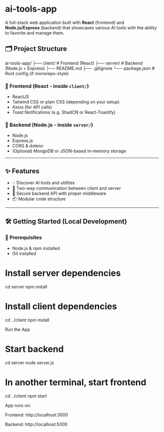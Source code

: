 # ai-tools-app

A full-stack web application built with **React** (frontend) and **Node.js/Express** (backend) that showcases various AI tools with the ability to favorite and manage them.

## 🗂️ Project Structure

ai-tools-app/
├── client/ # Frontend (React)
├── server/ # Backend (Node.js + Express)
├── README.md
├── .gitignore
└── package.json # Root config (if monorepo-style)
### 🔹 Frontend (React - inside `client/`)
- ReactJS
- Tailwind CSS or plain CSS (depending on your setup)
- Axios (for API calls)
- Toast Notifications (e.g. ShadCN or React-Toastify)

### 🔹 Backend (Node.js - inside `server/`)
- Node.js
- Express.js
- CORS & dotenv
- (Optional) MongoDB or JSON-based in-memory storage

---

## ✨ Features

- 💡 Discover AI tools and utilities
- 🔄 Two-way communication between client and server
- 🔐 Secure backend API with proper middleware
- 📦 Modular code structure

---

## 🛠️ Getting Started (Local Development)

### 📍 Prerequisites
- Node.js & npm installed
- Git installed
 # Install server dependencies
cd server
npm install

# Install client dependencies
cd ../client
npm install

Run the App

# Start backend
cd server
node server.js

# In another terminal, start frontend
cd ../client
npm start

App runs on:

Frontend: http://localhost:3000

Backend: http://localhost:5000


